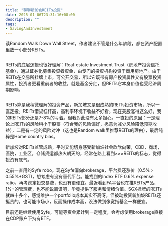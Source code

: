 ```yaml
---
title: "聊聊新加坡REITs投资"
date: 2025-01-06T23:31:16+08:00
description: ""
tags:
- SavingAndInvestment
---
```


读Random Walk Down Wall Street，作者建议不管是什么年龄段，都在资产配置里放一小部分REITs。

<div>
    <span class="image fit" style="max-width: 800px;"><img src="https://s3.ap-southeast-1.amazonaws.com/littlecheesecake.me/money.sense/reits-investment/portfolio-with-reits.jpeg" alt="" /></span>
</div>

REITs的底层逻辑也很好理解：Real-estate Investment Trust（房地产投资信托基金），通过证券化募集投资者资金，由专门的投资机构投资于商用房地产。由于REITs在交易所挂牌上市，可公开交易，所以它既带有房产投资属性又有股票投资属性，投资者更看重前者的收益，就是基金分红，但REITs它本身价值也受经济周期影响。

<div>
    <span class="image fit" style="max-width: 800px;"><img src="https://s3.ap-southeast-1.amazonaws.com/littlecheesecake.me/money.sense/reits-investment/reits-explain.jpeg" alt="" /></span>
</div>

REITs算是我稍微理解的投资产品，新加坡又是很成熟的REITs投资市场，所以一直定投。REITs借贷杠杆高，高利率环境下收益不好看。现在美股涨得这么好，我的REITs部分还是7-8%的亏着。但我对此没有太多担心。一直投的原因：一是理论上REITs的风险稍小于股票（符合我的风险偏好，愿意为减少风险降低预期收益），二是有一定的风险对冲（这也是Random walk里推荐REITs的理由），最后纯粹是Home country bias。

新加坡对REITs监管成熟，平时又能切身感受新加坡社会欣欣向荣，CBD，商场，医院，工业区，仓储货运都热火朝天的，经常在路上看到×××REITs的标志，觉得投资有底气。

之前一直用的Syfe robo。现在Syfe偏向brokerage，平台费还涨价（0.5% › 0.55%+GST)，想考虑有没有替代平台。能找到的Index ETF 0.6% expense ratio，再考虑定投交易费，也没有更便宜。最近看到FA平台也在推REITs产品，1%+的管理费，也不能说离谱吧，毕竟提供了服务和情绪价值。SGX挂牌的REITs就四十多个，感觉维护一个portfolio成本其实不高呀，但被动投资新加坡REITs还挺贵的。也可能市场小，反而操作成本高，没法做到像宽指基金一样便宜。

目前还是继续使用Syfe，可能等资金累计到一定程度，会考虑使用brokerage直接在CDP账户下持有ETF。

